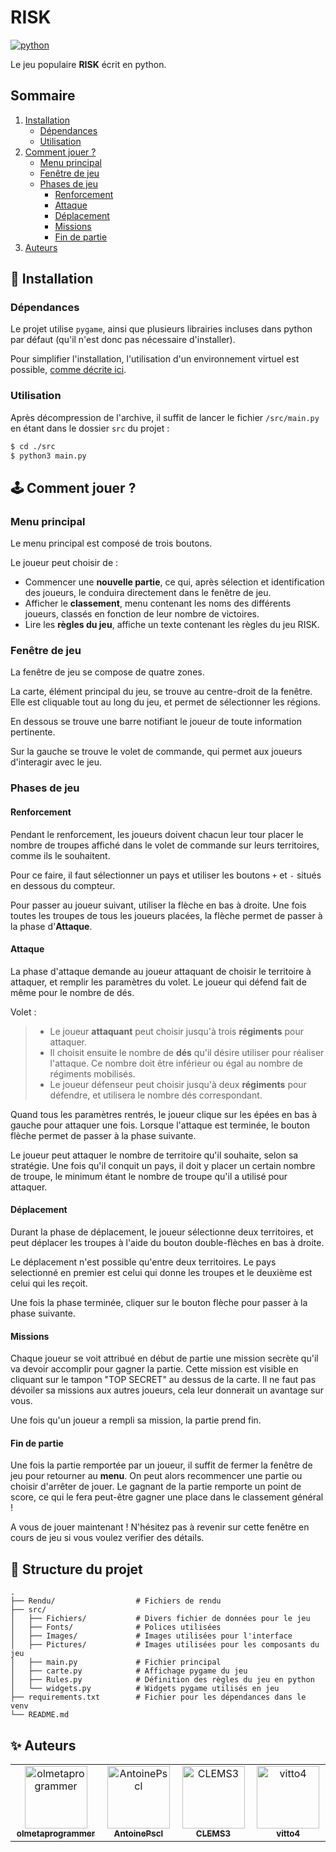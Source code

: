 # RISK

[![python](https://img.shields.io/badge/Python-3776AB?style=for-the-badge&logo=python&logoColor=white)](https://www.python.org)

Le jeu populaire **RISK** écrit en python.

## Sommaire

1. [Installation](#installation)
    - [Dépendances](#dependances)
    - [Utilisation](#utilisation)
2. [Comment jouer ?](#howto)
    - [Menu principal](#mmenu)
    - [Fenêtre de jeu](#gwindow)
    - [Phases de jeu](#gphases)
        - [Renforcement](#renforcement)
        - [Attaque](#attaque)
        - [Déplacement](#depl)
        - [Missions](#mission)
        - [Fin de partie](#endgame)
3. [Auteurs](#auteurs)


## 💽 Installation <div id="installation"></div>

### Dépendances <div id="dependances"></div>

Le projet utilise `pygame`, ainsi que plusieurs librairies incluses dans python par défaut (qu'il n'est donc pas nécessaire d'installer).

Pour simplifier l'installation, l'utilisation d'un environnement virtuel est possible, [comme décrite ici](https://docs.python.org/fr/3/tutorial/venv.html).

### Utilisation <div id="utilisation"></div>

Après décompression de l'archive, il suffit de lancer le fichier `/src/main.py` en étant dans le dossier `src` du projet :
```bash
$ cd ./src
$ python3 main.py
```

## 🕹 Comment jouer ? <div id="howto"></div>

### Menu principal <div id="mmenu"></div>

Le menu principal est composé de trois boutons.

Le joueur peut choisir de :
- Commencer une **nouvelle partie**, ce qui, après sélection et identification des joueurs, le conduira directement dans le fenêtre de jeu.
- Afficher le **classement**, menu contenant les noms des différents joueurs, classés en fonction de leur nombre de victoires.
- Lire les **règles du jeu**, affiche un texte contenant les règles du jeu RISK.

### Fenêtre de jeu <div id="dependences"></div>

La fenêtre de jeu se compose de quatre zones.

La carte, élément principal du jeu, se trouve au centre-droit de la fenêtre. Elle est cliquable tout au long du jeu, et permet de sélectionner les régions.

En dessous se trouve une barre notifiant le joueur de toute information pertinente.

Sur la gauche se trouve le volet de commande, qui permet aux joueurs d'interagir avec le jeu.


### Phases de jeu <div id="gphases"></div>

#### Renforcement <div id="renforcement"></div>

Pendant le renforcement, les joueurs doivent chacun leur tour placer le nombre de troupes affiché dans le volet de commande sur leurs territoires, comme ils le souhaitent.

Pour ce faire, il faut sélectionner un pays et utiliser les boutons `+` et `-` situés en dessous du compteur.

Pour passer au joueur suivant, utiliser la flèche en bas à droite. Une fois toutes les troupes de tous les joueurs placées, la flèche permet de passer à la phase d'**Attaque**.

#### Attaque <div id="attaque"></div>

La phase d'attaque demande au joueur attaquant de choisir le territoire à attaquer, et remplir les paramètres du volet. Le joueur qui défend fait de même pour le nombre de dés.

Volet :
> - Le joueur **attaquant** peut choisir jusqu'à trois **régiments** pour attaquer.
> - Il choisit ensuite le nombre de **dés** qu'il désire utiliser pour réaliser l'attaque. Ce nombre doit être inférieur ou égal au nombre de régiments mobilisés.
> - Le joueur défenseur peut choisir jusqu'à deux **régiments** pour défendre, et utilisera le nombre dés correspondant.

Quand tous les paramètres rentrés, le joueur clique sur les épées en bas à gauche pour attaquer une fois.
Lorsque l'attaque est terminée, le bouton flèche permet de passer à la phase suivante.

Le joueur peut attaquer le nombre de territoire qu'il souhaite, selon sa stratégie. Une fois qu'il conquit un pays, il doit y placer un certain nombre de troupe, le minimum étant le nombre de troupe qu'il a utilisé pour attaquer.

#### Déplacement <div id="depl"></div>

Durant la phase de déplacement, le joueur sélectionne deux territoires, et peut déplacer les troupes à l'aide du bouton double-flèches en bas à droite.

Le déplacement n'est possible qu'entre deux territoires. Le pays selectionné en premier est celui qui donne les troupes et le deuxième est celui qui les reçoit.

Une fois la phase terminée, cliquer sur le bouton flèche pour passer à la phase suivante.

#### Missions <div id="mission"></div>

Chaque joueur se voit attribué en début de partie une mission secrète qu'il va devoir accomplir pour gagner la partie. Cette mission est visible en cliquant sur le tampon "TOP SECRET" au dessus de la carte. Il ne faut pas dévoiler sa missions aux autres joueurs, cela leur donnerait un avantage sur vous.

Une fois qu'un joueur a rempli sa mission, la partie prend fin.

#### Fin de partie <div id="endgame"></div>

Une fois la partie remportée par un joueur, il suffit de fermer la fenêtre de jeu pour retourner au **menu**. On peut alors recommencer une partie ou choisir d'arrêter de jouer. Le gagnant de la partie remporte un point de score, ce qui le fera peut-être gagner une place dans le classement général !

A vous de jouer maintenant ! N'hésitez pas à revenir sur cette fenêtre en cours de jeu si vous voulez verifier des détails.


## 📁 Structure du projet

```
.
├── Rendu/                  # Fichiers de rendu
├── src/
│   ├── Fichiers/           # Divers fichier de données pour le jeu
│   ├── Fonts/              # Polices utilisées
│   ├── Images/             # Images utilisées pour l'interface
│   ├── Pictures/           # Images utilisées pour les composants du jeu
│   ├── main.py             # Fichier principal
│   ├── carte.py            # Affichage pygame du jeu
│   ├── Rules.py            # Définition des règles du jeu en python
│   └── widgets.py          # Widgets pygame utilisés en jeu
├── requirements.txt        # Fichier pour les dépendances dans le venv
└── README.md
```

## ✨ Auteurs <div id="auteurs"></div>

<table>
  <tbody>
    <tr>
      <td align="center" valign="top" width="14.28%"><a href="https://github.com/olmetaprogrammer"><img src="https://avatars.githubusercontent.com/u/128503773?v=4?s=100" width="100px;" alt="olmetaprogrammer"/><br /><sub><b>olmetaprogrammer</b></sub></a><br /></td>
      <td align="center" valign="top" width="14.28%"><a href="https://github.com/AntoinePscl"><img src="https://avatars.githubusercontent.com/u/128501984?v=4?s=100" width="100px;" alt="AntoinePscl"/><br /><sub><b>AntoinePscl</b></sub></a><br /></td>
      <td align="center" valign="top" width="14.28%"><a href="https://github.com/CLEMS3"><img src="https://avatars.githubusercontent.com/u/56449459?v=4?s=100" width="100px;" alt="CLEMS3"/><br /><sub><b>CLEMS3</b></sub></a><br /></td>
      <td align="center" valign="top" width="14.28%"><a href="https://github.com/vitto4"><img src="https://avatars.githubusercontent.com/u/128498605?v=4?s=100" width="100px;" alt="vitto4"/><br /><sub><b>vitto4</b></sub></a><br /></td>
    </tr>
  </tbody>
</table>


